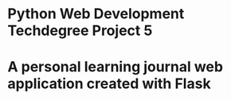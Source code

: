 # Python Web Development Techdegree Project 5

# A personal learning journal web application created with Flask
